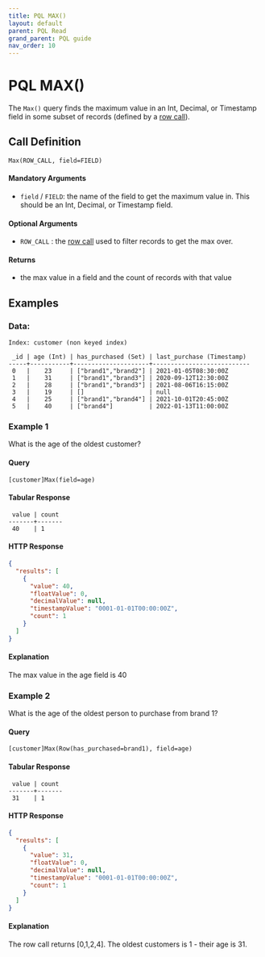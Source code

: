 ```yaml
---
title: PQL MAX()
layout: default
parent: PQL Read
grand_parent: PQL guide
nav_order: 10
---
```


# PQL MAX()

The `Max()` query finds the maximum value in an Int, Decimal, or Timestamp field in some subset of records (defined by a [row call](/docs/pql-guide/pql-read-home#row-calls)).

## Call Definition
```
Max(ROW_CALL, field=FIELD)
```

#### Mandatory Arguments
 - `field` / `FIELD`: the name of the field to get the maximum value in. This should be an Int, Decimal, or Timestamp field.

#### Optional Arguments
 - `ROW_CALL` : the [row call](/docs/pql-guide/pql-read-home#row-calls) used to filter records to get the max over.

#### Returns
- the max value in a field and the count of records with that value

## Examples

### Data:
```
Index: customer (non keyed index)

 _id | age (Int) | has_purchased (Set) | last_purchase (Timestamp)
-----+-----------+---------------------+---------------------------
 0   |    23     | ["brand1","brand2"] | 2021-01-05T08:30:00Z
 1   |    31     | ["brand1","brand3"] | 2020-09-12T12:30:00Z
 2   |    28     | ["brand1","brand3"] | 2021-08-06T16:15:00Z
 3   |    19     | []                  | null
 4   |    25     | ["brand1","brand4"] | 2021-10-01T20:45:00Z
 5   |    40     | ["brand4"]          | 2022-01-13T11:00:00Z
```

### Example 1
What is the age of the oldest customer?

#### Query
```
[customer]Max(field=age)
```
#### Tabular Response
```
 value | count
-------+-------
 40    | 1
```
#### HTTP Response
```json
{
  "results": [
    {
      "value": 40,
      "floatValue": 0,
      "decimalValue": null,
      "timestampValue": "0001-01-01T00:00:00Z",
      "count": 1
    }
  ]
}
```
#### Explanation
The max value in the age field is 40


### Example 2
What is the age of the oldest person to purchase from brand 1?

#### Query
```
[customer]Max(Row(has_purchased=brand1), field=age)
```
#### Tabular Response
```
 value | count
-------+-------
 31    | 1
```

#### HTTP Response
```json
{
  "results": [
    {
      "value": 31,
      "floatValue": 0,
      "decimalValue": null,
      "timestampValue": "0001-01-01T00:00:00Z",
      "count": 1
    }
  ]
}
```

#### Explanation
The row call returns [0,1,2,4]. The oldest customers is 1 - their age is 31.
